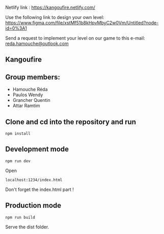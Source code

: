 Netlify link : https://kangoufire.netlify.com/

Use the following link to design your own level: https://www.figma.com/file/xstMf51b8kHpvMbyC2w0Vm/Untitled?node-id=0%3A1

Send a request to implement your level on our game to this e-mail: reda.hamouche@outlook.com

## Kangoufire

## Group members:

- Hamouche Réda
- Paulos Wendy
- Grancher Quentin
- Attar Ramtim

## Clone and cd into the repository and run

```shell
npm install
```

## Development mode

```shell
npm run dev
```

Open

```shell
localhost:1234/index.html
```

Don't forget the index.html part !

## Production mode

```shell
npm run build
```

Serve the dist folder.
